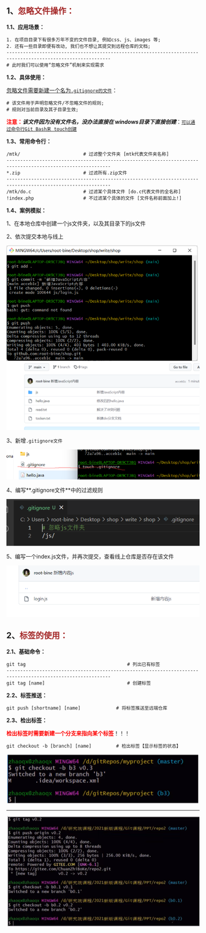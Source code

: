 ## 1、<span style="color:brown">忽略文件操作：</span>

**1.1、应用场景：**

```apl
1. 在项目目录下有很多万年不变的文件目录, 例如css、js、images 等;
2. 还有一些目录即便有改动, 我们也不想让其提交到远程仓库的文档;
------------------------------------------------------------------------------------------------------------
# 此时我们可以使用“忽略文件”机制来实现需求
```

**1.2、具体使用：**

<u>忽略文件需要新建一个名为`.gitignore的文件`</u>：

```apl
# 该文件用于声明忽略文件/不忽略文件的规则;
# 规则对当前目录及其子目录生效;
```

<span style="color:red">**注意：**</span>***该文件因为没有文件名，没办法直接在 windows目录下直接创建***：<u>`可以通过命令行Git Bash来 touch创建`</u>

**1.3、常用命令行：**

```apl
/mtk/						# 过滤整个文件夹 [mtk代表文件夹名称] 
------------------------------------------------------------------------------------------------------------
*.zip						# 过滤所有.zip文件
------------------------------------------------------------------------------------------------------------
/mtk/do.c					# 过滤某个具体文件 [do.c代表文件的全名称]
!index.php					# 不过滤某个具体的文件 [文件名称前面加上!]
```

**1.4、案例模拟：**

1、在本地仓库中创建一个js文件夹，以及其目录下的js文件

2、依次提交本地与线上

<img src="https://raw.githubusercontent.com/root-bine/image/main/Typora-image/%E5%BF%BD%E7%95%A5%E6%96%87%E4%BB%B601.png" alt="image-20220708230005708" style="zoom:67%;" />

<img src="https://raw.githubusercontent.com/root-bine/image/main/Typora-image/%E5%BF%BD%E7%95%A5%E6%96%87%E4%BB%B602.png" alt="image-20220708225941676" style="zoom: 50%;" />

3、新增`.gitignore文件`

![image-20220708230446508](https://raw.githubusercontent.com/root-bine/image/main/Typora-image/%E5%BF%BD%E7%95%A5%E6%96%87%E4%BB%B603.png)

4、编写**.gitignore文件**中的过滤规则

![image-20220708230853615](https://raw.githubusercontent.com/root-bine/image/main/Typora-image/%E5%BF%BD%E7%95%A5%E6%96%87%E4%BB%B604.png)

5、编写一个index.js文件，并再次提交，查看线上仓库是否存在该文件

![image-20220708231516874](https://raw.githubusercontent.com/root-bine/image/main/Typora-image/%E5%BF%BD%E7%95%A5%E6%96%87%E4%BB%B605.png)

## 2、<span style="color:brown">标签的使用：</span>

**2.1、基础命令：**

```apl
git tag										# 列出已有标签
------------------------------------------------------------------------------------------------------------
git tag [name]								# 创建标签
```

**2.2、标签推送：**

```apl
git push [shortname] [name]				# 将标签推送至远端仓库
```

**2.3、检出标签：**

<span style="color:red">**检出标签时需要新建一个分支来指向某个标签**</span>！！！

```apl
git checkout -b [branch] [name] 		# 检出标签【显示标签的状态】
```

![image-20221026184817236](https://raw.githubusercontent.com/root-bine/image/main/Typora-image/%E6%A0%87%E7%AD%BE%E6%A3%80%E5%87%BA.png)

---

![image-20221026184943174](https://raw.githubusercontent.com/root-bine/image/main/Typora-image/%E6%A0%87%E7%AD%BE%E6%A3%80%E5%87%BA%E7%BB%93%E6%9E%9C.png)
